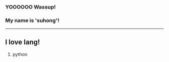 ### YOOOOOO Wassup!
### My name is 'suhong'!
---------------

## I love lang!

1. python <img src="https://upload.wikimedia.org/wikipedia/commons/thumb/c/c3/Python-logo-notext.svg/110px-Python-logo-notext.svg.png" width="15" height="15"/>
